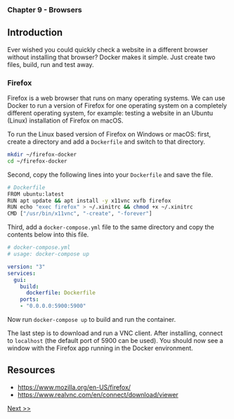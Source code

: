 ### Chapter 9 - Browsers

## Introduction

Ever wished you could quickly check a website in a different browser without installing that browser? Docker makes it simple. Just create two files, build, run and test away.

### Firefox

Firefox is a web browser that runs on many operating systems. We can use Docker to run a version of Firefox for one operating system on a completely different operating system, for example: testing a website in an Ubuntu (Linux) installation of Firefox on macOS.

To run the Linux based version of Firefox on Windows or macOS: first, create a directory and add a `Dockerfile` and switch to that directory.

```bash
mkdir ~/firefox-docker
cd ~/firefox-docker
```

Second, copy the following lines into your `Dockerfile` and save the file.

```bash
# Dockerfile
FROM ubuntu:latest
RUN apt update && apt install -y x11vnc xvfb firefox
RUN echo "exec firefox" > ~/.xinitrc && chmod +x ~/.xinitrc
CMD ["/usr/bin/x11vnc", "-create", "-forever"]
```

Third, add a `docker-compose.yml` file to the same directory and copy the contents below into this file.

```yaml
# docker-compose.yml
# usage: docker-compose up

version: "3"
services:
  gui:
    build:
      dockerfile: Dockerfile
    ports:
    - "0.0.0.0:5900:5900"
```

Now run `docker-compose up` to build and run the container.

The last step is to download and run a VNC client. After installing, connect to `localhost` (the default port of 5900 can be used). You should now see a window with the Firefox app running in the Docker environment.

## Resources

* https://www.mozilla.org/en-US/firefox/
* https://www.realvnc.com/en/connect/download/viewer

[Next >>](100-chapter-10.md)
